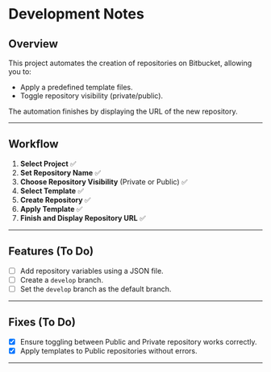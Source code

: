 # Development Notes

## Overview
This project automates the creation of repositories on Bitbucket, allowing you to:    
- Apply a predefined template files.
- Toggle repository visibility (private/public).  

The automation finishes by displaying the URL of the new repository.  

---

## Workflow
1. **Select Project** ✅  
2. **Set Repository Name** ✅  
5. **Choose Repository Visibility** (Private or Public) ✅  
4. **Select Template** ✅  
3. **Create Repository** ✅  
6. **Apply Template** ✅  
7. **Finish and Display Repository URL** ✅  

---

## Features (To Do)
- [ ] Add repository variables using a JSON file.  
- [ ] Create a `develop` branch.  
- [ ] Set the `develop` branch as the default branch.  

---

## Fixes (To Do)
- [x] Ensure toggling between Public and Private repository works correctly.  
- [x] Apply templates to Public repositories without errors.  

---

